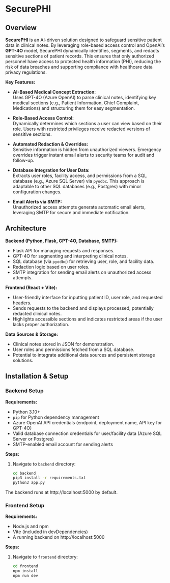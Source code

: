 # SecurePHI

## Overview

**SecurePHI** is an AI-driven solution designed to safeguard sensitive patient data in clinical notes. By leveraging role-based access control and OpenAI’s **GPT-4O** model, SecurePHI dynamically identifies, segments, and redacts sensitive sections of patient records. This ensures that only authorized personnel have access to protected health information (PHI), reducing the risk of data breaches and supporting compliance with healthcare data privacy regulations.

**Key Features:**

- **AI-Based Medical Concept Extraction:**  
  Uses GPT-4O (Azure OpenAI) to parse clinical notes, identifying key medical sections (e.g., Patient Information, Chief Complaint, Medications) and structuring them for easy segmentation.

- **Role-Based Access Control:**  
  Dynamically determines which sections a user can view based on their role. Users with restricted privileges receive redacted versions of sensitive sections.

- **Automated Redaction & Overrides:**  
  Sensitive information is hidden from unauthorized viewers. Emergency overrides trigger instant email alerts to security teams for audit and follow-up.

- **Database Integration for User Data:**  
  Extracts user roles, facility access, and permissions from a SQL database (e.g., Azure SQL Server) via `pyodbc`. This approach is adaptable to other SQL databases (e.g., Postgres) with minor configuration changes.

- **Email Alerts via SMTP:**  
  Unauthorized access attempts generate automatic email alerts, leveraging SMTP for secure and immediate notification.

## Architecture

**Backend (Python, Flask, GPT-4O, Database, SMTP):**
- Flask API for managing requests and responses.
- GPT-4O for segmenting and interpreting clinical notes.
- SQL database (via `pyodbc`) for retrieving user, role, and facility data.
- Redaction logic based on user roles.
- SMTP integration for sending email alerts on unauthorized access attempts.

**Frontend (React + Vite):**
- User-friendly interface for inputting patient ID, user role, and requested headers.
- Sends requests to the backend and displays processed, potentially redacted clinical notes.
- Highlights accessible sections and indicates restricted areas if the user lacks proper authorization.

**Data Sources & Storage:**
- Clinical notes stored in JSON for demonstration.
- User roles and permissions fetched from a SQL database.
- Potential to integrate additional data sources and persistent storage solutions.

## Installation & Setup

### Backend Setup

**Requirements:**
- Python 3.10+
- `pip` for Python dependency management
- Azure OpenAI API credentials (endpoint, deployment name, API key for GPT-4O)
- Valid database connection credentials for user/facility data (Azure SQL Server or Postgres)
- SMTP-enabled email account for sending alerts

**Steps:**
1. Navigate to `backend` directory:
   ```bash
   cd backend
   pip3 install -r requirements.txt
   python3 app.py
The backend runs at http://localhost:5000 by default.

### Frontend Setup

**Requirements:**
- Node.js and npm
- Vite (included in devDependencies)
- A running backend on http://localhost:5000

**Steps:**
1. Navigate to `frontend` directory:
   ```bash
   cd frontend
   npm install
   npm run dev
